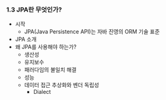 ### 1.3 JPA란 무엇인가?
- 시작
  - JPA(Java Persistence API)는 자바 진영의 ORM 기술 표준
- JPA 소개
- 왜 JPA를 사용해야 하는가?
  - 생산성
  - 유지보수
  - 패러다임의 불일치 해결
  - 성능
  - 데이터 접근 추상화와 벤더 독립성
    - Dialect
